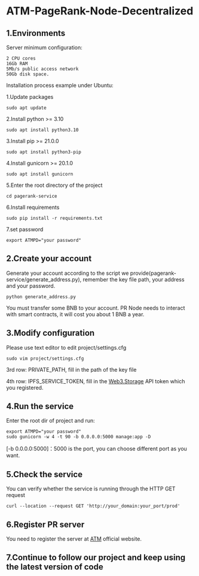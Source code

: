 # ATM-PageRank-Node-Decentralized

## 1.Environments

Server minimum configuration: 

    2 CPU cores
    16Gb RAM
    5Mb/s public access network
    50Gb disk space.

Installation process example under Ubuntu:

1.Update packages

    sudo apt update

2.Install python >= 3.10

    sudo apt install python3.10

3.Install pip >= 21.0.0

    sudo apt install python3-pip

4.Install gunicorn >= 20.1.0

    sudo apt install gunicorn

5.Enter the root directory of the project

    cd pagerank-service

6.Install requirements

    sudo pip install -r requirements.txt

7.set password

    export ATMPD="your password"

## 2.Create your account

Generate your account according to the script we provide(pagerank-service/generate_address.py), remember the key file path, your address and your password.

    python generate_address.py

You must transfer some BNB to your account. PR Node needs to interact with smart contracts, it will cost you about 1 BNB a year.

## 3.Modify configuration
Please use text editor to edit project/settings.cfg

    sudo vim project/settings.cfg

3rd row: PRIVATE_PATH, fill in the path of the key file

4th row: IPFS_SERVICE_TOKEN, fill in the [Web3.Storage](https://web3.storage/) API token which you registered. 

## 4.Run the service
Enter the root dir of project and run:

    export ATMPD="your password"
    sudo gunicorn -w 4 -t 90 -b 0.0.0.0:5000 manage:app -D

[-b 0.0.0.0:5000]：5000 is the port, you can choose different port as you want.

## 5.Check the service
You can verify whether the service is running through the HTTP GET request

    curl --location --request GET 'http://your_domain:your_port/prod'

## 6.Register PR server 
You need to register the server at [ATM](https://www.atm.network/#/) official website.


## 7.Continue to follow our project and keep using the latest version of code
